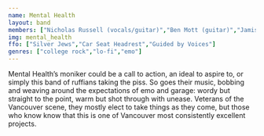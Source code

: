 ```yaml
---
name: Mental Health
layout: band
members: ["Nicholas Russell (vocals/guitar)","Ben Mott (guitar)","Jamison Gladysz (drums)","Keanan Holness (bass)"]
img: mental_health
ffo: ["Silver Jews","Car Seat Headrest","Guided by Voices"]
genres: ["college rock","lo-fi","emo"]
---
```


Mental Health’s moniker could be a call to action, an ideal to aspire to,  or simply this band of ruffians taking the piss. So goes their music, bobbing and weaving around the expectations of emo and garage: wordy but straight to the point, warm but shot through with unease. Veterans of the Vancouver scene, they mostly elect to take things as they come, but those who know know that this is one of Vancouver most consistently excellent projects.